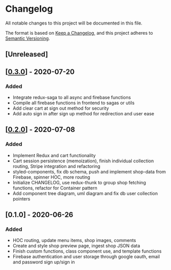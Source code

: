 # Changelog
All notable changes to this project will be documented in this file.

The format is based on [Keep a Changelog](https://keepachangelog.com/en/1.0.0/),
and this project adheres to [Semantic Versioning](https://semver.org/spec/v2.0.0.html).

## [Unreleased]

## [[0.3.0]] - 2020-07-20
### Added
- Integrate redux-saga to all async and firebase functions
- Compile all firebase functions in frontend to sagas or utils
- Add clear cart at sign out method for security
- Add auto sign in after sign up method for redirection and user ease

## [[0.2.0]] - 2020-07-08
### Added
- Implement Redux and cart functionality
- Cart session persistence (memoization), finish individual collection routing, Stripe integration and refactoring
- styled-components, fix db schema, push and implement shop-data from Firebase, spinner HOC, more routing
- Initialize CHANGELOG, use redux-thunk to group shop fetching functions, refactor for Container pattern
- Add component tree diagram, uml diagram and fix db user collection pointers

## [0.1.0] - 2020-06-26
### Added
- HOC routing, update menu items, shop images, comments
- Create and style shop preview page, ingest shop JSON data
- Finish custom functions, class component use, and template functions
- Firebase authentication and user storage through google oauth, email and password sign up/sign in

[0.2.0]: https://github.com/lockjio/collectio-site/releases/tag/v0.2.0
[0.3.0]: https://github.com/lockjio/collectio-site/compare/v0.2.0...v0.3.0

